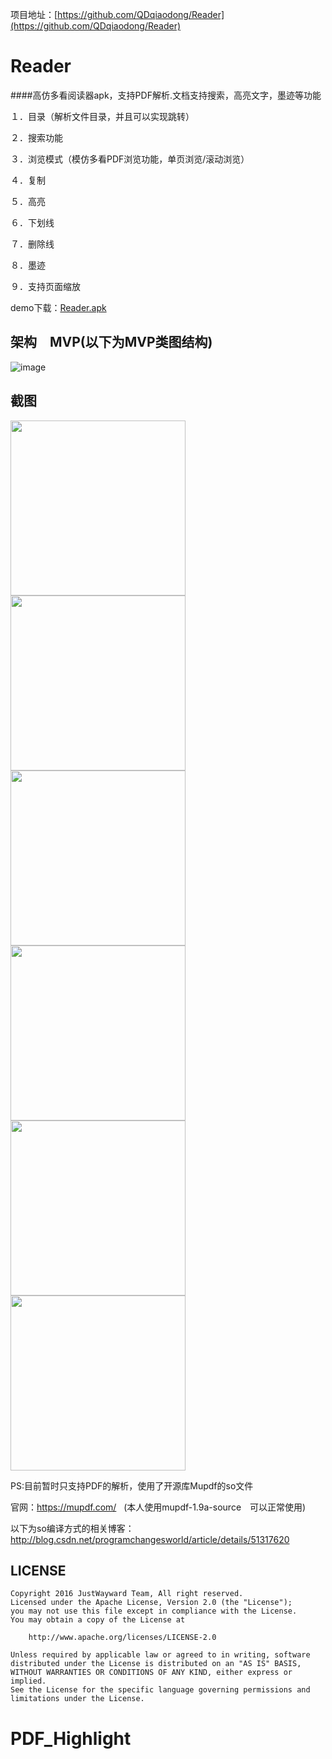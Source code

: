 项目地址：[https://github.com/QDqiaodong/Reader](https://github.com/QDqiaodong/Reader)

# Reader
####高仿多看阅读器apk，支持PDF解析.文档支持搜索，高亮文字，墨迹等功能

１．目录（解析文件目录，并且可以实现跳转）

２．搜索功能

３．浏览模式（模仿多看PDF浏览功能，单页浏览/滚动浏览）

４．复制

５．高亮

６．下划线

７．删除线

８．墨迹

９．支持页面缩放

demo下载：[Reader.apk](https://github.com/QDqiaodong/Reader/blob/master/Demo/reader.apk)

## 架构　MVP(以下为MVP类图结构)
![image](https://github.com/QDqiaodong/Reader/blob/master/screenshots/MVP%E7%B1%BB%E5%9B%BE.jpg)

## 截图
<img src="https://github.com/QDqiaodong/Reader/blob/master/screenshots/%E7%9B%AE%E5%BD%95.jpg?raw=true" width="280"/> <img src="https://github.com/QDqiaodong/Reader/blob/master/screenshots/%E5%A4%8D%E5%88%B6.jpg?raw=true" width="280"/> <img src="https://github.com/QDqiaodong/Reader/blob/master/screenshots/%E4%B8%8B%E5%88%92%E7%BA%BF.jpg?raw=true" width="280"/>
</br>
<img src="https://github.com/QDqiaodong/Reader/blob/master/screenshots/%E5%88%A0%E9%99%A4%E7%BA%BF.jpg?raw=true" width="280"/> <img src="https://github.com/QDqiaodong/Reader/blob/master/screenshots/%E5%A2%A8%E8%BF%B9.jpg?raw=true" width="280"/> <img src="https://github.com/QDqiaodong/Reader/blob/master/screenshots/%E9%A6%96%E9%A1%B5.jpg?raw=true" width="280"/>

PS:目前暂时只支持PDF的解析，使用了开源库Mupdf的so文件

官网：https://mupdf.com/   (本人使用mupdf-1.9a-source　可以正常使用)
  
以下为so编译方式的相关博客：http://blog.csdn.net/programchangesworld/article/details/51317620

## LICENSE

```
Copyright 2016 JustWayward Team, All right reserved.
Licensed under the Apache License, Version 2.0 (the "License");
you may not use this file except in compliance with the License.
You may obtain a copy of the License at

    http://www.apache.org/licenses/LICENSE-2.0

Unless required by applicable law or agreed to in writing, software
distributed under the License is distributed on an "AS IS" BASIS,
WITHOUT WARRANTIES OR CONDITIONS OF ANY KIND, either express or implied.
See the License for the specific language governing permissions and
limitations under the License.
```



# PDF_Highlight

